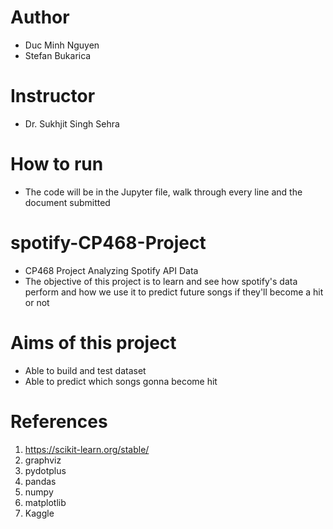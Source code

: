 # Author
- Duc Minh Nguyen
- Stefan Bukarica 

# Instructor 
- Dr. Sukhjit Singh Sehra

# How to run
- The code will be in the Jupyter file, walk through every line and the document submitted

# spotify-CP468-Project
- CP468 Project Analyzing Spotify API Data
- The objective of this project is to learn and see how spotify's data perform and how we use it to predict future songs if they'll become a hit or not


# Aims of this project
- Able to build and test dataset
- Able to predict which songs gonna become hit

# References 
1. https://scikit-learn.org/stable/
2. graphviz
3. pydotplus
4. pandas
5. numpy
6. matplotlib
7. Kaggle
